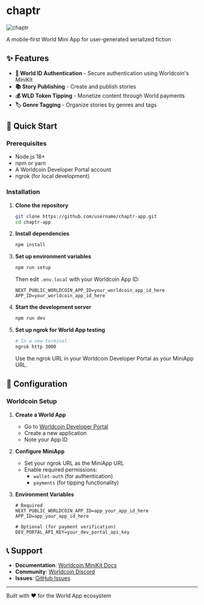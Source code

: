 # chaptr

![chaptr](https://github.com/user-attachments/assets/710b64d6-6b9a-4e1b-9688-6e86241cdff2)

A mobile‑first World Mini App for user‑generated serialized fiction

## ✨ Features

- **🔐 World ID Authentication** - Secure authentication using Worldcoin's MiniKit
- **📚 Story Publishing** - Create and publish stories
- **💰 WLD Token Tipping** - Monetize content through World payments
- **🏷️ Genre Tagging** - Organize stories by genres and tags

## 🚀 Quick Start

### Prerequisites

- Node.js 18+
- npm or yarn
- A Worldcoin Developer Portal account
- ngrok (for local development)

### Installation

1. **Clone the repository**

   ```bash
   git clone https://github.com/username/chaptr-app.git
   cd chaptr-app
   ```

2. **Install dependencies**

   ```bash
   npm install
   ```

3. **Set up environment variables**

   ```bash
   npm run setup
   ```

   Then edit `.env.local` with your Worldcoin App ID:

   ```env
   NEXT_PUBLIC_WORLDCOIN_APP_ID=your_worldcoin_app_id_here
   APP_ID=your_worldcoin_app_id_here
   ```

4. **Start the development server**

   ```bash
   npm run dev
   ```

5. **Set up ngrok for World App testing**

   ```bash
   # In a new terminal
   ngrok http 3000
   ```

   Use the ngrok URL in your Worldcoin Developer Portal as your MiniApp URL.

## 🔧 Configuration

### Worldcoin Setup

1. **Create a World App**

   - Go to [Worldcoin Developer Portal](https://developer.worldcoin.org/)
   - Create a new application
   - Note your App ID

2. **Configure MiniApp**

   - Set your ngrok URL as the MiniApp URL
   - Enable required permissions:
     - `wallet-auth` (for authentication)
     - `payments` (for tipping functionality)

3. **Environment Variables**

   ```env
   # Required
   NEXT_PUBLIC_WORLDCOIN_APP_ID=app_your_app_id_here
   APP_ID=app_your_app_id_here

   # Optional (for payment verification)
   DEV_PORTAL_API_KEY=your_dev_portal_api_key
   ```

## 📞 Support

- **Documentation**: [Worldcoin MiniKit Docs](https://docs.worldcoin.org/minikit)
- **Community**: [Worldcoin Discord](https://discord.gg/worldcoin)
- **Issues**: [GitHub Issues](https://github.com/username/chaptr-app/issues)

---

Built with ❤️ for the World App ecosystem
